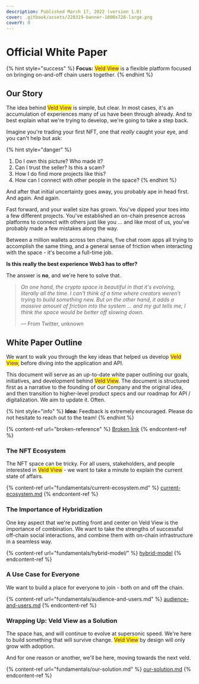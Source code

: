```yaml
---
description: Published March 17, 2022 (version 1.0)
cover: .gitbook/assets/220319-banner-1800x728-large.png
coverY: 0
---
```


# Official White Paper

{% hint style="success" %}
**Focus:** <mark style="color:purple;">Veld View</mark> is a flexible platform focused on bringing on-and-off chain users together.
{% endhint %}

## Our Story

The idea behind <mark style="color:purple;">Veld View</mark> is simple, but clear. In most cases, it's an accumulation of experiences many of us have been through already. And to best explain what we're trying to develop, we're going to take a step back.&#x20;

Imagine you're trading your first NFT, one that _really_ caught your eye, and you can't help but ask:

{% hint style="danger" %}
1. Do I own this picture? Who made it?
2. Can I trust the seller? Is this a scam?
3. How I do find more projects like this?
4. How can I connect with other people in the space?
{% endhint %}

And after that initial uncertainty goes away, you probably ape in head first. And again. And again.

Fast forward, and your wallet size has grown. You've dipped your toes into a few different projects. You've established an on-chain presence across platforms to connect with others just like you ... and like most of us, you've probably made a few mistakes along the way.

Between a million wallets across ten chains, five chat room apps all trying to accomplish the same thing, and a general sense of friction when interacting with the space - it's become a full-time job.

**Is this really the best experience Web3 has to offer?**

The answer is **no**, and we're here to solve that.

> _On one hand, the crypto space is beautiful in that it's evolving, literally all the time. I can't think of a time where creators weren't trying to build something new. But on the other hand, it adds a massive amount of friction into the system ... and my gut tells me, I think the space would be better off slowing down._
>
> — From Twitter, unknown

## White Paper Outline

We want to walk you through the key ideas that helped us develop <mark style="color:purple;">Veld View,</mark> before diving into the application and API.

This document will serve as an up-to-date white paper outlining our goals, initiatives, and development behind <mark style="color:purple;">Veld View</mark>. The document is structured first as a narrative to the founding of our Company and the original idea, and then transition to higher-level product specs and our roadmap for API / digitalization. We aim to update it. Often.

{% hint style="info" %}
**Idea:** Feedback is extremely encouraged. Please do not hesitate to reach out to the team!
{% endhint %}

{% content-ref url="broken-reference" %}
[Broken link](broken-reference)
{% endcontent-ref %}

### The NFT Ecosystem

The NFT space can be tricky. For all users, stakeholders, and people interested in <mark style="color:purple;">Veld View</mark> - we want to take a minute to explain the current state of affairs.

{% content-ref url="fundamentals/current-ecosystem.md" %}
[current-ecosystem.md](fundamentals/current-ecosystem.md)
{% endcontent-ref %}

### The Importance of Hybridization

One key aspect that we're putting front and center on Veld View is the importance of combination. We want to take the strengths of successful off-chain social interactions, and combine them with on-chain infrastructure in a seamless way.

{% content-ref url="fundamentals/hybrid-model/" %}
[hybrid-model](fundamentals/hybrid-model/)
{% endcontent-ref %}

### A Use Case for Everyone

We want to build a place for everyone to join - both on and off the chain.&#x20;

{% content-ref url="fundamentals/audience-and-users.md" %}
[audience-and-users.md](fundamentals/audience-and-users.md)
{% endcontent-ref %}

### Wrapping Up: Veld View as a Solution

The space has, and will continue to evolve at supersonic speed. We're here to build something that will survive change. <mark style="color:purple;">Veld View</mark> by design will only grow with adoption.

And for one reason or another, we'll be here, moving towards the next veld.&#x20;

{% content-ref url="fundamentals/our-solution.md" %}
[our-solution.md](fundamentals/our-solution.md)
{% endcontent-ref %}
